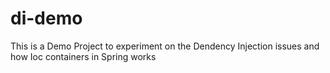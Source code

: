 # di-demo
This is a Demo Project to experiment on the Dendency Injection issues and how Ioc containers in Spring works
